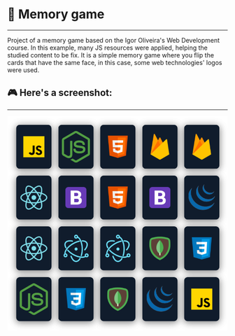 # 📍 Memory game
---
 Project of a memory game based on the Igor Oliveira's Web Development course. In this example, many JS resources were applied, helping the studied content to be fix.
 It is a simple memory game where you flip the cards that have the same face, in this case, some web technologies' logos were used.

## 🎮 Here's a screenshot:
---

 ![Game screenshot](/assets/Screenshot.png "Cards")
